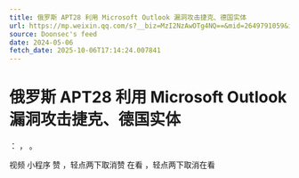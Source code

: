 ```yaml
---
title: 俄罗斯 APT28 利用 Microsoft Outlook 漏洞攻击捷克、德国实体
url: https://mp.weixin.qq.com/s?__biz=MzI2NzAwOTg4NQ==&mid=2649791059&idx=1&sn=82bf570f4c7002b524bb4eacc1f7fb0d
source: Doonsec's feed
date: 2024-05-06
fetch_date: 2025-10-06T17:14:24.007841
---
```


# 俄罗斯 APT28 利用 Microsoft Outlook 漏洞攻击捷克、德国实体

：
，
。

视频
小程序
赞
，轻点两下取消赞
在看
，轻点两下取消在看